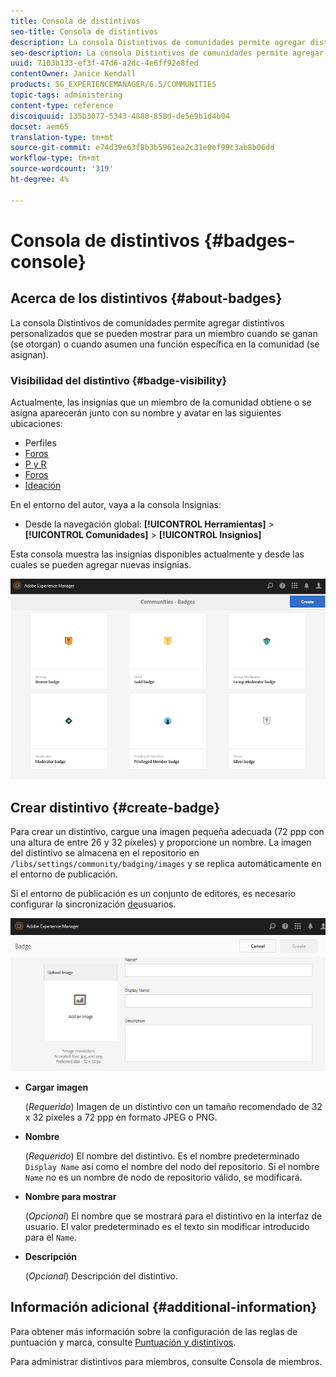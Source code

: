 ```yaml
---
title: Consola de distintivos
seo-title: Consola de distintivos
description: La consola Distintivos de comunidades permite agregar distintivos personalizados que se pueden mostrar para los miembros cuando se ganan (se otorgan) o cuando asumen una función específica en la comunidad (se asignan)
seo-description: La consola Distintivos de comunidades permite agregar distintivos personalizados que se pueden mostrar para los miembros cuando se ganan (se otorgan) o cuando asumen una función específica en la comunidad (se asignan)
uuid: 7103b133-ef3f-47d6-a2dc-4e6ff92e8fed
contentOwner: Janice Kendall
products: SG_EXPERIENCEMANAGER/6.5/COMMUNITIES
topic-tags: administering
content-type: reference
discoiquuid: 135b3077-5343-4888-858d-de5e9b1d4b04
docset: aem65
translation-type: tm+mt
source-git-commit: e74d39e63f8b3b5961ea2c31e0ef99c3ab8b06dd
workflow-type: tm+mt
source-wordcount: '319'
ht-degree: 4%

---
```



# Consola de distintivos {#badges-console}

## Acerca de los distintivos {#about-badges}

La consola Distintivos de comunidades permite agregar distintivos personalizados que se pueden mostrar para un miembro cuando se ganan (se otorgan) o cuando asumen una función específica en la comunidad (se asignan).

### Visibilidad del distintivo {#badge-visibility}

Actualmente, las insignias que un miembro de la comunidad obtiene o se asigna aparecerán junto con su nombre y avatar en las siguientes ubicaciones:

* Perfiles
* [Foros](/help/communities/forum.md)
* [P y R](/help/communities/working-with-qna.md)
* [Foros](/help/communities/enabling-leaderboard.md)
* [Ideación](/help/communities/ideation-feature.md)

En el entorno del autor, vaya a la consola Insignias:

* Desde la navegación global: **[!UICONTROL Herramientas]** > **[!UICONTROL Comunidades]** > **[!UICONTROL Insignios]**

Esta consola muestra las insignias disponibles actualmente y desde las cuales se pueden agregar nuevas insignias.

![chlimage_1-242](assets/chlimage_1-242.png)

## Crear distintivo {#create-badge}

Para crear un distintivo, cargue una imagen pequeña adecuada (72 ppp con una altura de entre 26 y 32 píxeles) y proporcione un nombre. La imagen del distintivo se almacena en el repositorio en `/libs/settings/community/badging/images` y se replica automáticamente en el entorno de publicación.

Si el entorno de publicación es un conjunto de editores, es necesario configurar la sincronización [de](/help/communities/sync.md)usuarios.

![chlimage_1-243](assets/chlimage_1-243.png)

* **Cargar imagen**

   (*Requerido*) Imagen de un distintivo con un tamaño recomendado de 32 x 32 píxeles a 72 ppp en formato JPEG o PNG.

* **Nombre**

   (*Requerido*) El nombre del distintivo. Es el nombre predeterminado `Display Name` así como el nombre del nodo del repositorio. Si el nombre `Name` no es un nombre de nodo de repositorio válido, se modificará.

* **Nombre para mostrar**

   (*Opcional*) El nombre que se mostrará para el distintivo en la interfaz de usuario. El valor predeterminado es el texto sin modificar introducido para el `Name`.

* **Descripción**

   (*Opcional*) Descripción del distintivo.

## Información adicional {#additional-information}

Para obtener más información sobre la configuración de las reglas de puntuación y marca, consulte [Puntuación y distintivos](/help/communities/implementing-scoring.md).

Para administrar distintivos para miembros, consulte Consola [](/help/communities/members.md)de miembros.
